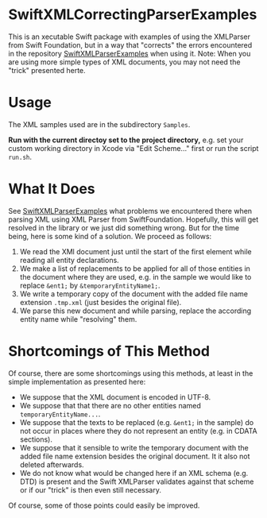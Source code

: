 # SwiftXMLCorrectingParserExamples

This is an xecutable Swift package with examples of using the XMLParser from Swift Foundation, but in a way that "corrects" the errors encountered in the repository [SwiftXMLParserExamples](https://github.com/stefanspringer1/SwiftXMLParserExamples) when using it. Note: When you are using more simple types of XML documents, you may not need the "trick" presented herte.

# Usage

The XML samples used are in the subdirectory `Samples`.

**Run with the current directoy set to the project directory,** e.g. set your custom working directory in Xcode via "Edit Scheme..." first or run the script `run.sh`.

# What It Does

See [SwiftXMLParserExamples](https://github.com/stefanspringer1/SwiftXMLParserExamples) what problems we encountered there when parsing XML using XML Parser from SwiftFoundation. Hopefully, this will get resolved in the library or we just did something wrong. But for the time being, here is some kind of a solution. We proceed as follows:

1. We read the XMl document just until the start of the first element while reading all entity declarations.
2. We make a list of replacements to be applied for all of those entities in the document where they are used, e.g. in the sample we would like to replace `&ent1;` by `&temporaryEntityName1;`.
3. We write a temporary copy of the document with the added file name extension `.tmp.xml` (just besides the original file).
4. We parse this new document and while parsing, replace the according entity name while "resolving" them.

# Shortcomings of This Method

Of course, there are some shortcomings using this methods, at least in the simple implementation as presented here:

- We suppose that the XML document is encoded in UTF-8.
- We suppose that that there are no other entities named `temporaryEntityName...`.
- We suppose that the texts to be replaced (e.g. `&ent1;` in the sample) do not occur in places where they do not represent an entity (e.g. in CDATA sections).
- We suppose that it sensible to write the temporary document with the added file name extension besides the original document. It it also not deleted afterwards.
- We do not know what would be changed here if an XML schema (e.g. DTD) is present and the Swift XMLParser validates against that scheme or if our "trick" is then even still necessary.

Of course, some of those points could easily be improved.